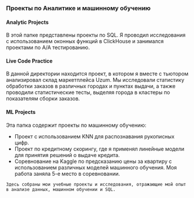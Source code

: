 ### Проекты по Аналитике и машинному обучению

#### Analytic Projects
В этой папке представлены проекты по SQL. Я проводил исследования с использованием оконных функций в ClickHouse и занимался проектами по А/А тестированию.

#### Live Code Practice
В данной директории находится проект, в котором я вместе с тьютором анализировал склад маркетплейса Uzum. Мы исследовали статистику обработки заказов в различных городах и пунктах выдачи, а также проводили статистические тесты, выделяя города в кластеры по показателям сборки заказов.

#### ML Projects
Эта папка содержит проекты по машинному обучению:
- Проект с использованием KNN для распознавания рукописных цифр.
- Проект по кредитному скорингу, где я применял линейные модели для принятия решений о выдаче кредита.
- Соревнование на Kaggle по предсказанию цены за квартиру с использованием различных моделей машинного обучения. Моя работа заняла 5-е место в соревновании.

`Здесь собраны мои учебные проекты и исследования, отражающие мой опыт в анализе данных, машинном обучении и SQL.`

